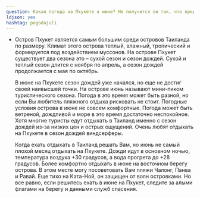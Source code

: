 ```yaml
---
question: Какая погода на Пхукете в июне? Не получится ли так, что придется сидеть в отеле из за дождей?
ldjson: yes
hashtag: pogodajuli
---
```


* Остров Пхукет является самым большим среди островов Таиланда по размеру. Климат этого острова теплый, влажный, тропический и формируется под воздействием муссонов. На острове Пхукет существует два сезона это – сухой сезон и сезон дождей. Сухой и теплый сезон длится с ноября по апрель, а сезон дождей продолжается с мая по октябрь.

  В июне на Пхукете сезон дождей уже начался, но еще не достиг своей наивысшей точки. На острове июнь называют мини-пиком туристического сезона. Погода в это время может быть разной, но если Вы любитель пляжного отдыха рисковать не стоит. Погодные условия острова в июне не совсем комфортные. Погода может быть ветреной, дождливой и море в это время достаточно неспокойное. Хотя многие туристы едут отдыхать в Таиланд именно с сезон дождей из-за низких цен и острых ощущений. Очень любят отдыхать на Пхукете в сезон дождей виндсерферы.

  Когда ехать отдыхать в Таиланд решать Вам, но июнь не самый плохой месяц отдыхать на Пхукете. Дожди идут в основном ночью, температура воздуха +30 градусов, а вода прогрета до +28 градусов. Более комфортно отдыхать в июне на восточном берегу острова. В этом месте могу посоветовать Вам пляжи Чалонг, Панва и Равай. Еще тихо на Ката-Ной, он защищен от волн островками. Но все равно, если решитесь ехать в июне на Пхукет, следите за алыми флагами на берегу и данными служб спасения.
